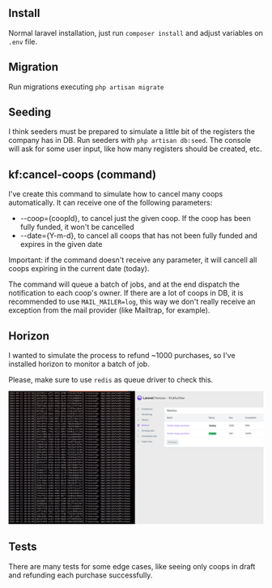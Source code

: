 ## Install

Normal laravel installation, just run `composer install` and adjust variables on `.env` file.

## Migration
Run migrations executing `php artisan migrate`

## Seeding
I think seeders must be prepared to simulate a little bit of the registers the company has in DB. Run seeders with `php artisan db:seed`. The console will ask for some user input, like how many registers should be created, etc.

## kf:cancel-coops (command)
I've create this command to simulate how to cancel many coops automatically. It can receive one of the following parameters:

- --coop={coopId}, to cancel just the given coop. If the coop has been fully funded, it won't be cancelled
- --date={Y-m-d}, to cancel all coops that has not been fully funded and expires in the given date

Important: if the command doesn't receive any parameter, it will cancell all coops expiring in the current date (today).

The command will queue a batch of jobs, and at the end dispatch the notification to each coop's owner. If there are a lot of coops in DB, it is recommended to use `MAIL_MAILER=log`, this way we don't really receive an exception from the mail provider (like Mailtrap, for example).

## Horizon
I wanted to simulate the process to refund ~1000 purchases, so I've installed horizon to monitor a batch of job.

Please, make sure to use `redis` as queue driver to check this.

![1000 purchases refunded](public/images/refund.png)

## Tests
There are many tests for some edge cases, like seeing only coops in draft and refunding each purchase successfully.
